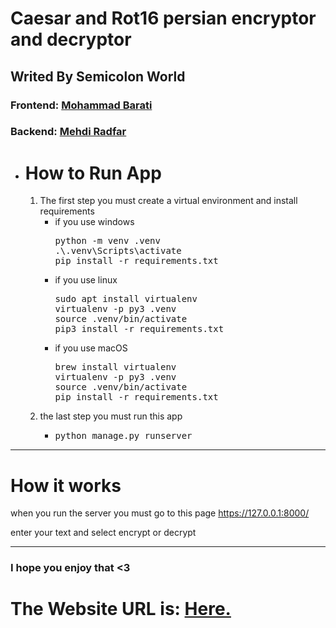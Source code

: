 <div>
    <h1 style="border: none;">Caesar and Rot16 persian encryptor and decryptor</h1>
    <h2>Writed By Semicolon World</h2>
    <h3>Frontend: <a href="https://github.com/mohammadbaratii">Mohammad Barati</a></h3>
    <h3>Backend: <a href="https://github.com/metidotpy">Mehdi Radfar</a></h3>
</div>
<div>
    <ul>
        <li>
            <h1>How to Run App</h1>
            <ol>
                <li>
                    The first step you must create a virtual environment and install requirements
                    <ul>
                        <li>if you use windows</li>
                        <pre>
python -m venv .venv
.\.venv\Scripts\activate
pip install -r requirements.txt</pre>
                        <li>if you use linux</li>
                        <pre>
sudo apt install virtualenv
virtualenv -p py3 .venv
source .venv/bin/activate
pip3 install -r requirements.txt</pre>
                        <li>if you use macOS</li>
                        <pre>
brew install virtualenv
virtualenv -p py3 .venv
source .venv/bin/activate
pip install -r requirements.txt</pre>
                    </ul>
                </li>
            <li>
                the last step you must run this app
                <ul>
                    <li>
<pre>
python manage.py runserver
</pre>
                    </li>
                </ul>
            </li>
            </ol>
        </li>
    </ul>
</div>
<hr>
<div>
<h1>How it works</h1>
<p>when you run the server you must go to this page <a href="https://127.0.0.1:8000/">https://127.0.0.1:8000/</a></p>
<p>enter your text and select encrypt or decrypt</p>
</div>
<div>
<hr>
<h3>I hope you enjoy that <3</h3>
</div>
<div>
    <h1>The Website URL is: <a target="_blank" href="https://caesarrot16.pythonanywhere.com">Here.</a></h1>
</div>
